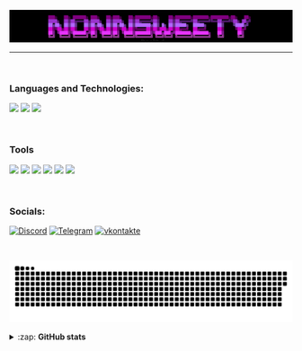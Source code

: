 ![Header](https://github.com/Fafnot/Fafnot/blob/main/WindowsTerminal_xUFV7rxoP5.png)

------------------------------------------------------------------------------------

<br />

### Languages and Technologies:
<img src="https://img.shields.io/badge/python-black?style=for-the-badge&logo=python&logoColor=blue"> <img src="https://img.shields.io/badge/html-black?style=for-the-badge&logo=html5&logoColor=red"> <img src="https://img.shields.io/badge/css-black?style=for-the-badge&logo=css3&logoColor=blue"> 

<br />

### Tools
<img src="https://img.shields.io/badge/nvim-black?style=for-the-badge&logo=neovim&logoColor=green&"> <img src="https://img.shields.io/badge/vs code-black?style=for-the-badge&logoColor=blue"> <img src="https://img.shields.io/badge/blender-black?style=for-the-badge&logo=blender&logoColor=orenge"> <img src="https://img.shields.io/badge/google-black?style=for-the-badge&logo=google&logoColor=blue"> <img src="https://img.shields.io/badge/pycharm-black?style=for-the-badge&logo=pycharm&logoColor=green"> <img src="https://img.shields.io/badge/figma-black?style=for-the-badge&logo=figma&logoColor=red">

<br />

### Socials:

[![Discord](https://img.shields.io/badge/discord-black?style=for-the-badge&logo=discord&logoColor=purple)](https://discord.com/invite/SFcSqZatPa) [![Telegram](https://img.shields.io/badge/telegram-black?style=for-the-badge&logo=telegram&logoColor=blue)](https://t.me/Trash_sweetyyy) [![vkontakte](https://img.shields.io/badge/vkontakte-black?style=for-the-badge&logo=vk&logoColor=blue)](https://vk.com/darmenov5)

<br /> 

<p align="center">
<img width="600" src=".github/workflows/github-snake.svg" alt="snake"/>
</p>

<details>
  <summary>:zap: <b>GitHub stats</b></summary>
  <p>
   <img align="middle"  alt="codeSTACKr's GitHub Stats" src="https://github-readme-stats.vercel.app/api?username=Fafnot&show_icons=true&theme=dark" />
   <img align="middle" alt="codeSTACKr's GitHub Stats" src="https://github-readme-stats.vercel.app/api/top-langs/?username=Fafnot&layout=compact&theme=dark" />  
   <br>
   <img align="middle" alt="codewars" src="https://github.r2v.ch/codewars?user=nonnnsweety&stroke=%23BB432C">
  </p>
</details>





